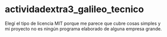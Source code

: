 # actividadextra3_galileo_tecnico
Elegí el tipo de licencia MIT porque me parece que cubre cosas simples y mi proyecto no es ningún programa elaborado de alguna empresa grande. 

